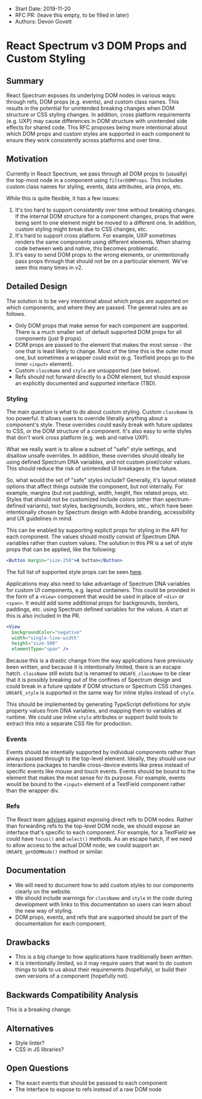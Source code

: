 - Start Date: 2019-11-20
- RFC PR: (leave this empty, to be filled in later)
- Authors: Devon Govett

# React Spectrum v3 DOM Props and Custom Styling

## Summary

React Spectrum exposes its underlying DOM nodes in various ways: through refs, DOM props (e.g. events), and custom class names. This results in the potential for unintended breaking changes when DOM structure or CSS styling changes. In addition, cross platform requirements (e.g. UXP) may cause differences in DOM structure with unintended side effects for shared code. This RFC proposes being more intentional about which DOM props and custom styles are supported in each component to ensure they work consistently across platforms and over time.

## Motivation

Currently in React Spectrum, we pass through all DOM props to (usually) the top-most node in a component using `filterDOMProps`. This includes custom class names for styling, events, data attributes, aria props, etc.

While this is quite flexible, it has a few issues:

1. It's too hard to support consistently over time without breaking changes. If the internal DOM structure for a component changes, props that were being sent to one element might be moved to a different one. In addition, custom styling might break due to CSS changes, etc.
2. It's hard to support cross platform. For example, UXP sometimes renders the same components using different elements. When sharing code between web and native, this becomes problematic.
3. It's easy to send DOM props to the wrong elements, or unintentionally pass props through that should not be on a particular element. We've seen this many times in v2.

## Detailed Design

The solution is to be very intentional about which props are supported on which components, and where they are passed. The general rules are as follows.

* Only DOM props that make sense for each component are supported. There is a much smaller set of default supported DOM props for all components (just 9 props).
* DOM props are passed to the element that makes the most sense - the one that is least likely to change. Most of the time this is the outer most one, but sometimes a wrapper could exist (e.g. Textfield props go to the inner `<input>` element).
* Custom `className` and `style` are unsupported (see below).
* Refs should not forward directly to a DOM element, but should expose an explicitly documented and supported interface (TBD).

### Styling

The main question is what to do about custom styling. Custom `className` is too powerful. It allows users to override literally anything about a component's style. These overrides could easily break with future updates to CSS, or the DOM structure of a component. It's also easy to write styles that don't work cross platform (e.g. web and native UXP).

What we really want is to allow a subset of "safe" style settings, and disallow unsafe overrides. In addition, these overrides should ideally be using defined Spectrum DNA variables, and not custom pixel/color values. This should reduce the risk of unintended UI breakages in the future.

So, what would the set of "safe" styles include? Generally, it's layout related options that affect things outside the component, but not internally. For example, margins (but not padding), width, height, flex related props, etc. Styles that should not be customized include colors (other than spectrum-defined variants), text styles, backgrounds, borders, etc., which have been intentionally chosen by Spectrum design with Adobe branding, accessibility and UX guidelines in mind.

This can be enabled by supporting explicit props for styling in the API for each component. The values should mostly consist of Spectrum DNA variables rather than custom values. The solution in this PR is a set of style props that can be applied, like the following:

```jsx
<Button margin="size-250">A button</Button>
```

The full list of supported style props can be seen [here](https://github.com/adobe/react-spectrum-v3/blob/db1b2716cbe934323866a8bb5391284e0659e569/packages/%40react-spectrum/view/src/types.ts#L4).

Applications may also need to take advantage of Spectrum DNA variables for custom UI components, e.g. layout containers. This could be provided in the form of a `<View>` component that would be used in place of `<div>` or `<span>`. It would add some additional props for backgrounds, borders, paddings, etc. using Spectrum defined variables for the values. A start at this is also included in the PR.

```jsx
<View
  backgroundColor="negative"
  width="single-line-width"
  height="size-500"
  elementType="span" />
```

Because this is a drastic change from the way applications have previously been written, and because it is intentionally limited, there is an escape hatch. `className` still exists but is renamed to `UNSAFE_className` to be clear that it is possibly breaking out of the confines of Spectrum design and could break in a future update if DOM structure or Spectrum CSS changes. `UNSAFE_style` is supported in the same way for inline styles instead of `style`.

This should be implemented by generating TypeScript definitions for style property values from DNA variables, and mapping them to variables at runtime. We could use inline `style` attributes or support build tools to extract this into a separate CSS file for production.

### Events

Events should be intentially supported by individual components rather than always passed through to the top-level element. Ideally, they should use our interactions packages to handle cross-device events like press instead of specific events like mouse and touch events. Events should be bound to the element that makes the most sense for its purpose. For example, events would be bound to the `<input>` element of a TextField component rather than the wrapper div.

### Refs

The React team [advises](https://reactjs.org/docs/refs-and-the-dom.html#exposing-dom-refs-to-parent-components) against exposing direct refs to DOM nodes. Rather than forwarding refs to the top-level DOM node, we should expose an interface that's specific to each component. For example, for a TextField we could have `focus()` and `select()` methods. As an escape hatch, if we need to allow access to the actual DOM node, we could support an `UNSAFE_getDOMNode()` method or similar.

## Documentation

* We will need to document how to add custom styles to our components clearly on the website.
* We should include warnings for `className` and `style` in the code during development with links to this documentation so users can learn about the new way of styling.
* DOM props, events, and refs that are supported should be part of the documentation for each component.

## Drawbacks

* This is a big change to how applications have traditionally been written.
* It is intentionally limited, so it may require users that want to do custom things to talk to us about their requirements (hopefully), or build their own versions of a component (hopefully not).

## Backwards Compatibility Analysis

This is a breaking change.

## Alternatives

* Style linter?
* CSS in JS libraries?

## Open Questions

* The exact events that should be passsed to each component
* The interface to expose to refs instead of a raw DOM node
